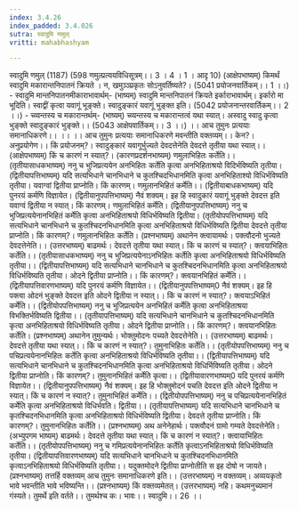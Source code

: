 ```yaml
---
index: 3.4.26
index_padded: 3.4.026
sutra: स्वादुमि णमुल्
vritti: mahabhashyam

---
```

 स्वादुमि णमुल् (1187) (598 णमुल्प्रत्ययविधिसूत्रम्।। 3 । 4 । 1 । आदृ 10) (आक्षेपभाष्यम्) किमर्थं स्वादुमि मकारान्तनिपातनं क्रियते । न, खमुञ्ञ्प्रकृतः सोऽनुवर्तिष्यते?। (5041 प्रयोजनवार्तिकम्।। 1 ।।) - स्वादुमि मान्तनिपातनमीकाराभावार्थम्- (भाष्यम्) स्वादुमि मान्तनिपातनं क्रियते इर्काराभावार्थम्। इर्कारो मा भूदिति। स्वाद्वीं कृत्वा यवागूं भूङ्क्ते। स्वादुङ्कारं यवागूं भुङ्क्त इति। (5042 प्रयोजनान्तरवार्तिकम्।। 2 ।।) - च्व्यन्तस्य च मकारान्तर्थम्- (भाष्यम्) च्व्यन्तस्य च मकारान्तत्वं यथा स्यात्। अस्वादु स्वादु कृत्वा भुङ्क्ते स्वादुङ्कारं भुङ्क्ते।। (5043 आक्षेपवार्तिकम्।। 3 ।।) ।। आच तुमुनः प्रत्ययाः समानाधिकरणे।। ।। ।। आच तुमुनः प्रत्ययाः समानाधिकरणे मवन्तीति वक्तव्यम्।। केन?। अनुप्रयोगेण।। किं प्रयोजनम्?। स्वादुङ्कारं यवागूर्भुज्यते देवदत्तेनेति देवदत्ते तृतीया यथा स्यात्।। (आक्षेपभाष्यम्) किं च कारणं न स्यात्?। (कारणप्रदर्शनभाष्यम्) णमुलाभिहितः कर्तेति।। (तृतीयासाधकभाष्यम्) ननु च भुजिप्रत्ययेन अनभिहितः कर्तेति कृत्वा अनभिहिताश्रयो विदिर्भविष्यति तृतीया। (द्वितीयापत्तिभाष्यम्) यदि सत्यभिधाने चानभिधाने च कुतश्चिदभिधानमिति कृत्वा अनभिहिताश्यो विधिर्भविष्यति तृतीया। यवाग्वां द्वितीया प्राप्नोति। किं कारणम्। णमुलानभिहितं कर्मेति।। (द्वितीयाबाधकभाष्यम्) यदि पुनरयं कर्मणि विज्ञायेत। (द्वितीयानुपपत्तिभाष्यम्) नैवं शक्यम्। इह हि स्वादुकारं यवागूं भुङ्क्ते देवदत्त इति यवाग्वं द्वितीया न स्यात्। किं कारणम्। णमुलाभिहितं कर्मेति। (द्वितीयानुपपत्तिभाष्यम्) ननु च भुजिप्रत्ययेनानभिहितं कर्मेति कृत्वा अनभिहिताश्रयो विधिर्भविष्यति द्वितीया। (तृतीयोपपत्तिभाष्यम्) यदि सत्यभिधाने चानभिधाने च कुतश्चिदनभिधानमिति कृत्वा अनभिहिताश्रयो विधिर्भविष्यति द्वितीया देवदत्ते तृतीया प्राप्नोति। किं कारणम्?। णमुलानभिहितः कर्तेति। (प्रश्नभाष्यम्) अथानेन क्त्वायामर्थः। पक्त्वौदनो भुज्यते देवदत्तेनेति।। (उत्तरभाष्यम्) बाढमर्थः। देवदत्ते तृतीया यथा स्यात्। किं च कारणं च स्यात्?। क्त्वयाभिहितः कर्तेति।। (तृतीयासाधकभाष्यम्) ननु च भुजिप्रत्ययेनाऽनभिहितः कर्तेति कृत्वा अनभिहिताश्रयो विधिर्भविष्यति तृतीया।। (द्वितीयापत्तिभाष्यम्) यदि सत्यभिधाने चानभिधाने च कुतश्चिदनभिधानमिति कृत्वा अनभिहिताश्रयो विधिर्भविष्यति तृतीया। ओदने द्वितीया प्राप्नोति।। किं कारणम्?। क्त्वयानभिहितं कर्मेति।। (द्वितीयापत्तिवारणभाष्यम्) यदि पुनरयं कर्मणि विज्ञायेत।। (द्वितीयानुपपत्तिभाष्यम्0 नैवं शक्यम्। इह हि पक्त्वा ओदनं भुङ्क्ते देवदत्त इति ओदने द्वितीया न स्यात्।। किं च कारणं न स्यात्?। क्त्वयाऽभिहितं कर्मेति।। (द्वितीयोपपत्तिभाष्यम्) ननु च भुजिप्रत्ययेन अनभिहितं कर्मेति कृत्वा अनभिहिताश्रया विभक्तिर्भविष्यति द्वितीया।। (तृतीयापत्तिभाष्यम्) यदि सत्यभिधाने चानभिधाने च कुतश्चिदनभिधानमिति कृत्वा अनभिहिताश्रयो विधिर्भविष्यति तृतीया। ओदने द्वितीया प्राप्नोति।। किं कारणम्?। क्त्वयानभिहितः कर्तेति। (प्रश्नभाष्यम्) अथानेन तुमुन्यर्थः। भोक्तुमोदनः पच्यते देवदत्तेनेति।। (उत्तरभाष्यम्) बाढमर्थः। देवदत्ते तृतीया यथा स्यात्।। किं च कारणं न स्यात्?। तुमुनाभिहितः कर्तेति।। (तृतीयोपपत्तिभाष्यम्) ननु च पचिप्रत्ययेनानभिहितः कर्तेति कृत्वा अनभिहिताश्रयो विधिर्भविष्यति तृतीया।। (द्वितीयापत्तिभाष्यम्) यदि सत्यभिधाने चानभिधाने च कुतश्चिदनभिधानमिति कृत्वा अनभिहिताश्रयो विधिर्भिविष्यति तृतीया। ओदने द्वितीया प्राप्नोति। किं कारणम्?। तुमुनानभिहितं कर्मेति कृत्वा।। (द्वितीयावारणभाष्यम्0 यदि पुनरयं कर्मणि विज्ञायेत।। (द्वितीयानुपपत्तिभाष्यम्) नैवं शक्यम्। इह हि भोक्तुमोदनं पचति देवदत्त इति ओदने द्वितीया न स्यात्। किं च कारणं न स्यात्?। तुमुनाभिहितं कर्मेति।। (द्वितीयोपपत्तिभाष्यम्) ननु च पचिप्रत्ययेनानभिहितं कर्मेति कृत्वा अनभिहिताश्रयो विधिर्भवति। द्वितीया।। (तृतीयापत्तिभाष्यम्) यदि सत्यभिधाने चानभिधाने च कृतश्चिदनभिधानमिति कृत्वा अनभिहिताश्रयो विधिर्भविष्यति द्वितीया। देवदत्ते तृतीया प्राप्नोति। किं कारणम्?। तुमुनानभिहितः कर्तेति।। (प्रश्नभाष्यम्) अथ अनेनेहार्थः। पक्त्वौदनं ग्रामो गम्यते देवदत्तेनेति। (अभ्युपगम भाष्यम्) बाढमर्थः। देवदत्ते तृतीया यथा स्यात्। किं च कारणं न स्यात्?। क्त्वायाभिहितः कर्तेति।। (तृतीयोपपत्तिभाष्यम्) ननु च गमिप्रत्ययेनानभिहितः कर्तेति कृत्वाऽनभिहिताश्रयो विधिर्भविष्यति तृतीया। (द्वितीयापत्तिवारणभाष्यम्) यदि सत्यभिधाने चानभिधाने च कुतश्चिदनभिधानमिति कृत्वाऽनभिहिताश्रयो विधिर्भविष्यति तृतीया।। यदुक्तमोदने द्वितीया प्राप्नोतीति स इह दोषो न जायते। (प्रश्नभाष्यम्) तत्तर्हि वक्तव्यम् आच तुमुनः समानाधिकरणे इति।। (उत्तरभाष्यम्) न वक्तव्यम्। अव्ययकृतो भावे भवन्तीति भावे भविष्यन्ति।। (प्रश्नभाष्यम्) किं वक्तव्यमेतत्। (उत्तरभाष्यम्) नहि। कथमनुच्यमानं गंस्यते। तुमर्थे इति वर्तते।। तुमर्थश्च कः। भावः।। स्वादुमि।। 26 ।। 